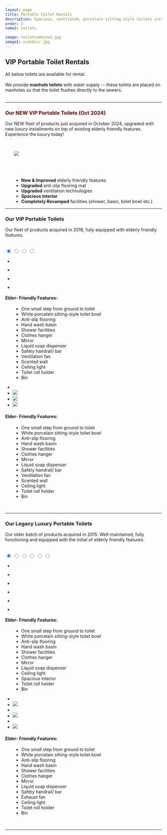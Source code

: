 ```yaml
---
layout: page
title: Portable Toilet Rentals
description: Spacious, ventilated, porcelain sitting-style toilets installed with elderly-friendly features. 
order: 2
name2: toilets

image: toiletcombined.jpg
image2: iconblur.jpg
---
```

<section>
<h2>VIP Portable Toilet Rentals</h2>
All below toilets are available for rental. <br /><br />
We provide <b>manhole toilets</b> with water supply -- these toilets are placed on manholes so that the toilet flushes directly to the sewers. 
<br /><br />
<hr />

<h3 style="color: #660000" class="blink_text"><b>Our </b>NEW VIP Portable Toilets (Oct 2024)</h3>
Our NEW fleet of products just acquired in October 2024, upgraded with new luxury installments on top of existing elderly friendly features. <br/>
Experience the luxury today!
<br/>
<br/>
<div class="row uniform 50%">
	<div class="7u 12u(small) image" style="padding: 2em"><img src="assets/images/banner1.jpg"></div>
	<div class="5u 12u(small)" style="padding-top: 2em">
    <ul>
	    <li style="margin-left: 2em"><b>New & Improved</b> elderly friendly features</li>
	    <li style="margin-left: 2em"><b>Upgraded</b> anti-slip flooring mat</li>
	    <li style="margin-left: 2em"><b>Upgraded</b> ventilation technologies</li>
	    <li style="margin-left: 2em"><b>Spacious interior</b></li>
	    <li style="margin-left: 2em"><b>Completely Revamped</b> facilities (shower, basin, toilet bowl etc.)</li>
    </ul>
    </div>
</div>
<hr />
</section> 

<section>
<h3><b>Our </b>VIP Portable Toilets</h3>
Our fleet of products acquired in 2018, fully equipped with elderly friendly features.
<br/>
<br/>
<br/>
    <div class="container">
        <div class="carousel">
            <input type="radio" name="slides" checked="checked" id="slide-1">
            <input type="radio" name="slides" id="slide-2">
            <input type="radio" name="slides" id="slide-3">
            <input type="radio" name="slides" id="slide-4">
            <ul class="carousel__slides">
                <li class="carousel__slide">
                    <figure>
                        <div>
                            <img src="assets/images/toilet11.jpg" alt="">
                        </div>
                    </figure>
                </li>
                <li class="carousel__slide">
                    <figure>
                        <div>
                            <img src="assets/images/toilet12.jpg" alt="">
                        </div>
                    </figure>
                </li>
                <li class="carousel__slide">
                    <figure>
                        <div>
                            <img src="assets/images/toilet13.jpg" alt="">
                        </div>
                    </figure>
                </li>
                <li class="carousel__slide">
                    <figure>
                        <div>
                            <img src="assets/images/toilet14.jpg" alt="">
                        </div>
                    </figure>
                </li>
            </ul> 
			<span class="carousel__words">
			<h4>Elder- Friendly Features:</h4>
			<ul>
				<li style="margin-left: 2em">One small step from ground to toilet</li>
				<li style="margin-left: 2em">White porcelain sitting-style toilet bowl</li>
				<li style="margin-left: 2em">Anti-slip flooring</li>
				<li style="margin-left: 2em">Hand wash basin</li>
				<li style="margin-left: 2em">Shower facilities</li>
				<li style="margin-left: 2em">Clothes hanger</li>
				<li style="margin-left: 2em">Mirror</li>
				<li style="margin-left: 2em">Liquid soap dispenser</li>
				<li style="margin-left: 2em">Safety handrail/ bar</li>
				<li style="margin-left: 2em">Ventilation fan</li>
	            <li style="margin-left: 2em">Scented wall</li>
				<li style="margin-left: 2em">Ceiling light</li>
				<li style="margin-left: 2em">Toilet roll holder</li>
				<li style="margin-left: 2em">Bin</li>
			</ul>
			</span>
            <ul class="carousel__thumbnails">
                <li>
                    <label style="margin: 0" for="slide-1"><img src="assets/images/toilet11.jpg" alt=""></label>
                </li>
                <li>
                    <label style="margin: 0" for="slide-2"><img src="assets/images/toilet12.jpg"></label>
                </li>
                <li>
                    <label style="margin: 0" for="slide-3"><img src="assets/images/toilet13.jpg"></label>
                </li>
                <li>
                    <label style="margin: 0" for="slide-4"><img src="assets/images/toilet14.jpg"></label>
                </li>
            </ul>
        </div>
    </div>
<span class="carousel__outside_words">
<h4>Elder- Friendly Features:</h4>
<ul>
	<li style="margin-left: 2em">One small step from ground to toilet</li>
	<li style="margin-left: 2em">White porcelain sitting-style toilet bowl</li>
	<li style="margin-left: 2em">Anti-slip flooring</li>
	<li style="margin-left: 2em">Hand wash basin</li>
	<li style="margin-left: 2em">Shower facilities</li>
	<li style="margin-left: 2em">Clothes hanger</li>
	<li style="margin-left: 2em">Mirror</li>
	<li style="margin-left: 2em">Liquid soap dispenser</li>
	<li style="margin-left: 2em">Safety handrail/ bar</li>
	<li style="margin-left: 2em">Ventilation fan</li>
	<li style="margin-left: 2em">Scented wall</li>
	<li style="margin-left: 2em">Ceiling light</li>
	<li style="margin-left: 2em">Toilet roll holder</li>
	<li style="margin-left: 2em">Bin</li>
</ul>
</span>
 
<br />
</section> 

<section>
<hr />

<h3><b>Our Legacy </b>Luxury Portable Toilets</h3>
Our older batch of products acquired in 2015. Well-maintained, fully functioning and equipped with the initial of elderly friendly features.
<br/>
<br/>
<br/>
    <div class="container2">
        <div class="carousel2">
            <input type="radio" name="slides2" checked="checked" id="slide-21">
            <input type="radio" name="slides2" id="slide-22">
            <input type="radio" name="slides2" id="slide-23">
            <input type="radio" name="slides2" id="slide-24">
            <input type="radio" name="slides2" id="slide-25">
            <input type="radio" name="slides2" id="slide-26">
            <ul class="carousel2__slides">
                <li class="carousel2__slide">
                    <figure>
                        <div>
                            <img src="assets/images/beigetoilet.webp" alt="">
                        </div>
                    </figure>
                </li>
                <li class="carousel2__slide">
                    <figure>
                        <div>
                            <img src="assets/images/beigetoilet2.webp" alt="">
                        </div>
                    </figure>
                </li>
                <li class="carousel2__slide">
                    <figure>
                        <div>
                            <img src="assets/images/greentoilet.webp" alt="">
                        </div>
                    </figure>
                </li>
                <li class="carousel2__slide">
                    <figure>
                        <div>
                            <img src="assets/images/greentoilet2.webp" alt="">
                        </div>
                    </figure>
                </li>
                <li class="carousel2__slide">
                    <figure>
                        <div>
                            <img src="assets/images/bluetoilet.webp" alt="">
                        </div>
                    </figure>
                </li>
                <li class="carousel2__slide">
                    <figure>
                        <div>
                            <img src="assets/images/bluetoilet2.webp" alt="">
                        </div>
                    </figure>
                </li>
            </ul> 
			<span class="carousel2__words">
			<h4>Elder- Friendly Features:</h4>
			<ul>
				<li style="margin-left: 2em">One small step from ground to toilet</li>
				<li style="margin-left: 2em">White porcelain sitting-style toilet bowl</li>
				<li style="margin-left: 2em">Anti-slip flooring</li>
				<li style="margin-left: 2em">Hand wash basin</li>
				<li style="margin-left: 2em">Shower facilities</li>
				<li style="margin-left: 2em">Clothes hanger</li>
				<li style="margin-left: 2em">Mirror</li>
				<li style="margin-left: 2em">Liquid soap dispenser</li>
				<li style="margin-left: 2em">Ceiling light</li>
				<li style="margin-left: 2em">Spacious Interior</li>
				<li style="margin-left: 2em">Toilet roll holder</li>
				<li style="margin-left: 2em">Bin</li>
			</ul>
			</span>
            <ul class="carousel2__thumbnails">
                <li>
                    <label style="margin: 0" for="slide-21"><img src="assets/images/beigetoilet.webp" alt=""></label>
                </li>
                <li>
                    <label style="margin: 0" for="slide-22"><img src="assets/images/beigetoilet2.webp"></label>
                </li>
                <li>
                    <label style="margin: 0" for="slide-23"><img src="assets/images/greentoilet.webp" alt=""></label>
                </li>
                <li>
                    <label style="margin: 0" for="slide-24"><img src="assets/images/greentoilet2.webp"></label>
                </li>
                <li>
                    <label style="margin: 0" for="slide-25"><img src="assets/images/bluetoilet.webp" alt=""></label>
                </li>
                <li>
                    <label style="margin: 0" for="slide-26"><img src="assets/images/bluetoilet2.webp"></label>
                </li>
            </ul>
        </div>
    </div>
<span class="carousel2__outside_words">
<h4>Elder- Friendly Features:</h4>
<ul>
	<li style="margin-left: 2em">One small step from ground to toilet</li>
	<li style="margin-left: 2em">White porcelain sitting-style toilet bowl</li>
	<li style="margin-left: 2em">Anti-slip flooring</li>
	<li style="margin-left: 2em">Hand wash basin</li>
	<li style="margin-left: 2em">Shower facilities</li>
	<li style="margin-left: 2em">Clothes hanger</li>
	<li style="margin-left: 2em">Mirror</li>
	<li style="margin-left: 2em">Liquid soap dispenser</li>
	<li style="margin-left: 2em">Safety handrail/ bar</li>
	<li style="margin-left: 2em">Exhaust fan</li>
	<li style="margin-left: 2em">Ceiling light</li>
	<li style="margin-left: 2em">Toilet roll holder</li>
	<li style="margin-left: 2em">Bin</li>
</ul>
</span>
 
<br />
<hr />

</section> 